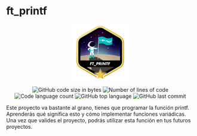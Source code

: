 # ft_printf
<p align="center">
<img src="https://github.com/mcombeau/mcombeau/blob/main/42_badges/ft_printfm.png" alt="ft_printf 42 project badge"/>
 </p>

<p align="center">
	<img alt="GitHub code size in bytes" src="https://img.shields.io/github/languages/code-size/ken0by/ft_printf?color=lightblue" />
	<img alt="Number of lines of code" src="https://img.shields.io/tokei/lines/github/ken0by/ft_printf?color=critical" />
	<img alt="Code language count" src="https://img.shields.io/github/languages/count/ken0by/ft_printf?color=yellow" />
	<img alt="GitHub top language" src="https://img.shields.io/github/languages/top/ken0by/ft_printf?color=blue" />
	<img alt="GitHub last commit" src="https://img.shields.io/github/last-commit/ken0by/ft_printf?color=green" />
</p>

Este proyecto va bastante al grano, tienes que programar la función printf. Aprenderás qué significa esto y cómo implementar funciones variádicas. Una vez que valides el proyecto, podrás utilizar esta función en tus futuros proyectos.
